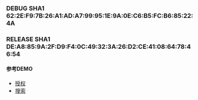 ### DEBUG SHA1 62:2E:F9:7B:26:A1:AD:A7:99:95:1E:9A:0E:C6:B5:FC:B6:85:22:4A
### RELEASE SHA1 DE:A8:85:9A:2F:D9:F4:0C:49:32:3A:26:D2:CE:41:08:64:78:46:54

#### 参考DEMO
* [授权](https://github.com/amap-demo/android-map-permission)
* [搜索](https://github.com/amap-demo/android-place-search)
